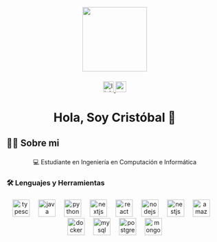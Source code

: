 <div align="center">
  <img height="150" src="https://lh3.googleusercontent.com/u/0/drive-viewer/AKGpihZkP19KC2quY0pvp-st9X-G4KycU_ToW3GhDZrIkv39qYw014RAdh5wy49QirCp7nnS0swMDck6Ncj_0w7DAmT6kZHS99GAtwQ=w1920-h913"  />
</div>

###

<div align="center">
  <a href="www.linkedin.com/in/cristóbal-ríos-chirino-50405b28b" target="_blank">
    <img src="https://img.shields.io/static/v1?message=LinkedIn&logo=linkedin&label=Cristobal%20Rios%20Chirino&color=0077B5&logoColor=white&labelColor=&style=for-the-badge" height="25" alt="linkedin logo"  />
  </a>
  <a href="c.rioschirino@gmail.com" target="_blank">
    <img src="https://img.shields.io/static/v1?message=Gmail&logo=gmail&label=&color=D14836&logoColor=white&labelColor=&style=for-the-badge" height="25" alt="gmail logo"  />
  </a>
</div>

###

<h1 align="center">Hola, Soy Cristóbal 🤟</h1>

###

<h2 align="left">👩‍💻  Sobre mi</h2>

###

<p align="center">💻 Estudiante en Ingeniería en Computación e Informática</p>

###

<h3 align="left">🛠 Lenguajes y Herramientas</h3>

###

<div align="center">
  <img src="https://cdn.jsdelivr.net/gh/devicons/devicon/icons/typescript/typescript-original.svg" height="40" alt="typescript logo"  />
  <img width="12" />
  <img src="https://cdn.jsdelivr.net/gh/devicons/devicon/icons/java/java-original.svg" height="40" alt="java logo"  />
  <img width="12" />
  <img src="https://cdn.jsdelivr.net/gh/devicons/devicon/icons/python/python-original.svg" height="40" alt="python logo"  />
  <img width="12" />
  <img src="https://cdn.jsdelivr.net/gh/devicons/devicon/icons/nextjs/nextjs-original.svg" height="40" alt="nextjs logo"  />
  <img width="12" />
  <img src="https://cdn.jsdelivr.net/gh/devicons/devicon/icons/react/react-original.svg" height="40" alt="react logo"  />
  <img width="12" />
  <img src="https://cdn.jsdelivr.net/gh/devicons/devicon/icons/nodejs/nodejs-original.svg" height="40" alt="nodejs logo"  />
  <img width="12" />
  <img src="https://cdn.simpleicons.org/nestjs/E0234E" height="40" alt="nestjs logo"  />
  <img width="12" />
  <img src="https://skillicons.dev/icons?i=aws" height="40" alt="amazonwebservices logo"  />
  <img width="12" />
  <img src="https://cdn.jsdelivr.net/gh/devicons/devicon/icons/docker/docker-plain-wordmark.svg" height="40" alt="docker logo"  />
  <img width="12" />
  <img src="https://cdn.jsdelivr.net/gh/devicons/devicon/icons/mysql/mysql-original.svg" height="40" alt="mysql logo"  />
  <img width="12" />
  <img src="https://cdn.jsdelivr.net/gh/devicons/devicon/icons/postgresql/postgresql-original.svg" height="40" alt="postgresql logo"  />
  <img width="12" />
  <img src="https://cdn.jsdelivr.net/gh/devicons/devicon/icons/mongodb/mongodb-original.svg" height="40" alt="mongodb logo"  />
</div>

###
